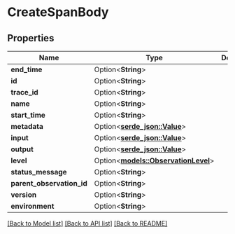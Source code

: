 # CreateSpanBody

## Properties

Name | Type | Description | Notes
------------ | ------------- | ------------- | -------------
**end_time** | Option<**String**> |  | [optional]
**id** | Option<**String**> |  | [optional]
**trace_id** | Option<**String**> |  | [optional]
**name** | Option<**String**> |  | [optional]
**start_time** | Option<**String**> |  | [optional]
**metadata** | Option<[**serde_json::Value**](.md)> |  | [optional]
**input** | Option<[**serde_json::Value**](.md)> |  | [optional]
**output** | Option<[**serde_json::Value**](.md)> |  | [optional]
**level** | Option<[**models::ObservationLevel**](ObservationLevel.md)> |  | [optional]
**status_message** | Option<**String**> |  | [optional]
**parent_observation_id** | Option<**String**> |  | [optional]
**version** | Option<**String**> |  | [optional]
**environment** | Option<**String**> |  | [optional]

[[Back to Model list]](../README.md#documentation-for-models) [[Back to API list]](../README.md#documentation-for-api-endpoints) [[Back to README]](../README.md)


